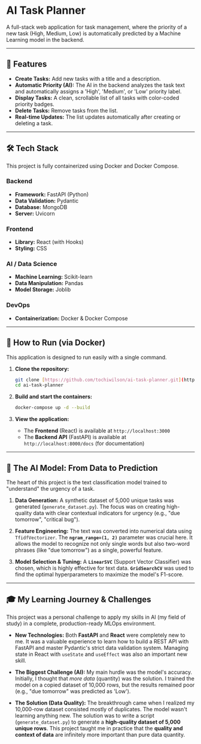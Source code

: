 # AI Task Planner

A full-stack web application for task management, where the priority of a new task (High, Medium, Low) is automatically predicted by a Machine Learning model in the backend.

---

## 🚀 Features

* **Create Tasks:** Add new tasks with a title and a description.
* **Automatic Priority (AI):** The AI in the backend analyzes the task text and automatically assigns a 'High', 'Medium', or 'Low' priority label.
* **Display Tasks:** A clean, scrollable list of all tasks with color-coded priority badges.
* **Delete Tasks:** Remove tasks from the list.
* **Real-time Updates:** The list updates automatically after creating or deleting a task.

---

## 🛠️ Tech Stack

This project is fully containerized using Docker and Docker Compose.

### Backend
* **Framework:** FastAPI (Python)
* **Data Validation:** Pydantic
* **Database:** MongoDB
* **Server:** Uvicorn

### Frontend
* **Library:** React (with Hooks)
* **Styling:** CSS

### AI / Data Science
* **Machine Learning:** Scikit-learn
* **Data Manipulation:** Pandas
* **Model Storage:** Joblib

### DevOps
* **Containerization:** Docker & Docker Compose

---

## 🐳 How to Run (via Docker)

This application is designed to run easily with a single command.

1.  **Clone the repository:**
    ```bash
    git clone [https://github.com/tochiwilson/ai-task-planner.git](https://github.com/tochiwilson/ai-task-planner.git)
    cd ai-task-planner
    ```

2.  **Build and start the containers:**
    ```bash
    docker-compose up -d --build
    ```

3.  **View the application:**
    * The **Frontend** (React) is available at `http://localhost:3000`
    * The **Backend API** (FastAPI) is available at `http://localhost:8000/docs` (for documentation)

---

## 🤖 The AI Model: From Data to Prediction

The heart of this project is the text classification model trained to "understand" the urgency of a task.

1.  **Data Generation:** A synthetic dataset of 5,000 unique tasks was generated (`generate_dataset.py`). The focus was on creating high-quality data with clear contextual indicators for urgency (e.g., "due tomorrow", "critical bug").

2.  **Feature Engineering:** The text was converted into numerical data using `TfidfVectorizer`. The **`ngram_range=(1, 2)`** parameter was crucial here. It allows the model to recognize not only single words but also two-word phrases (like "due tomorrow") as a single, powerful feature.

3.  **Model Selection & Tuning:** A **`LinearSVC`** (Support Vector Classifier) was chosen, which is highly effective for text data. **`GridSearchCV`** was used to find the optimal hyperparameters to maximize the model's F1-score.

---

## 🎓 My Learning Journey & Challenges

This project was a personal challenge to apply my skills in AI (my field of study) in a complete, production-ready MLOps environment.

* **New Technologies:** Both **FastAPI** and **React** were completely new to me. It was a valuable experience to learn how to build a REST API with FastAPI and master Pydantic's strict data validation system. Managing state in React with `useState` and `useEffect` was also an important new skill.

* **The Biggest Challenge (AI):** My main hurdle was the model's accuracy. Initially, I thought that *more data* (quantity) was the solution. I trained the model on a copied dataset of 10,000 rows, but the results remained poor (e.g., "due tomorrow" was predicted as 'Low').

* **The Solution (Data Quality):** The breakthrough came when I realized my 10,000-row dataset consisted mostly of duplicates. The model wasn't learning anything new. The solution was to write a script (`generate_dataset.py`) to generate a **high-quality dataset of 5,000 unique rows**. This project taught me in practice that the **quality and context of data** are infinitely more important than pure data quantity.
